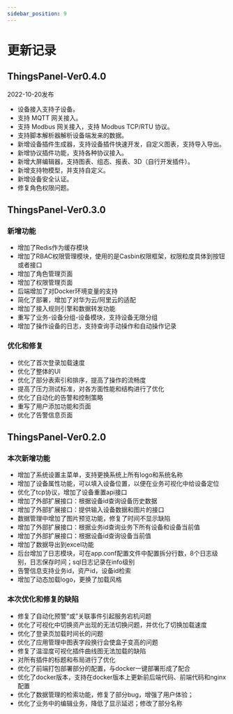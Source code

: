 ```yaml
---
sidebar_position: 9
---
```


# 更新记录
## ThingsPanel-Ver0.4.0 
2022-10-20发布
- 设备接入支持子设备。
- 支持 MQTT 网关接入。
- 支持 Modbus 网关接入，支持 Modbus TCP/RTU 协议。
- 支持脚本解析器解析设备端发来的数据。
- 新增设备插件生成器，支持设备插件快速开发，自定义图表，支持导入导出。
- 新增协议插件功能，支持各种协议接入。
- 新增大屏编辑器，支持图表、组态、报表、3D（自行开发插件）。
- 新增支持物模型，并支持自定义。
- 新增设备安全认证。
- 修复角色权限问题。
## ThingsPanel-Ver0.3.0

### 新增功能

- 增加了Redis作为缓存模块
- 增加了RBAC权限管理模块，使用的是Casbin权限框架，权限粒度具体到按钮或者接口
- 增加了角色管理页面
- 增加了权限管理页面
- 后端增加了对Docker环境变量的支持
- 简化了部署，增加了对华为云/阿里云的适配
- 增加了接入规则引擎和数据转发功能
- 重写了业务-设备分组-设备模块，支持设备无限分组
- 增加了操作设备的日志，支持查询手动操作和自动操作记录
### 优化和修复
- 优化了首次登录加载速度
- 优化了整体的UI
- 优化了部分表索引和排序，提高了操作的流畅度
- 提高了压力测试标准，对各方面性能和结构进行了优化
- 优化了自动化的告警和控制策略
- 重写了用户添加功能和页面
- 优化了告警信息页面

## ThingsPanel-Ver0.2.0

###  本次新增功能 ##
- 增加了系统设置主菜单，支持更换系统上所有logo和系统名称
- 增加了设备属性功能，可以填入设备位置，以便在业务可视化中给设备定位
- 优化了tcp协议，增加了设备重置api接口
- 增加了外部扩展接口：根据设备id查询设备历史数据
- 增加了外部扩展接口：提供输入设备数据和图片的接口
- 数据管理中增加了图片预览功能，修复了时间不显示缺陷
- 增加了外部扩展接口：根据业务id查询业务下所有设备和设备当前值
- 增加了外部扩展接口：根据设备id查询设备当前值
- 增加了数据导出到excel功能
- 后台增加了日志模块，可在app.conf配置文件中配置拆分行数，8个日志级别，日志保存时间；sql日志记录在info级别
- 告警信息支持业务id，资产id，设备id检索
- 增加了动态加载logo，更换了加载风格
### 本次优化和修复的缺陷 ##
- 修复了自动化预警“或”关联事件引起服务宕机问题
- 优化了可视化中切换资产出现的无法切换问题，并优化了切换加载速度
- 优化了登录页加载时间长的问题
- 优化了应用管理中图表字段换行会使盒子变高的问题
- 修复了温湿度可视化插件曲线图无法加载的缺陷
- 对所有插件的标题和布局进行了优化
- 优化了前端打包部署部分的配置，与docker一键部署形成了配合
- 优化了docker版本，支持在docker版本上更新前后端代码、前端代码和nginx配置
- 优化了数据管理的检索功能，修复了部分bug，增强了用户体验；
- 优化了业务中的编辑业务，降低了显示延迟；修改了部分名称

